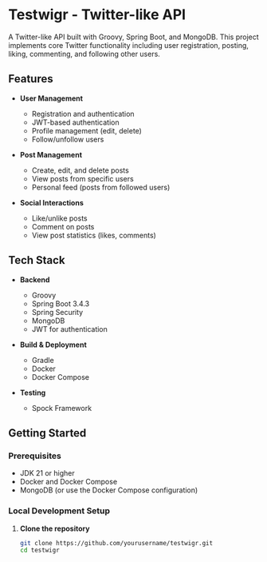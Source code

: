 # Testwigr - Twitter-like API

A Twitter-like API built with Groovy, Spring Boot, and MongoDB. This project implements core Twitter functionality including user registration, posting, liking, commenting, and following other users.

## Features

- **User Management**
  - Registration and authentication
  - JWT-based authentication
  - Profile management (edit, delete)
  - Follow/unfollow users

- **Post Management**
  - Create, edit, and delete posts
  - View posts from specific users
  - Personal feed (posts from followed users)

- **Social Interactions**
  - Like/unlike posts
  - Comment on posts
  - View post statistics (likes, comments)

## Tech Stack

- **Backend**
  - Groovy
  - Spring Boot 3.4.3
  - Spring Security
  - MongoDB
  - JWT for authentication

- **Build & Deployment**
  - Gradle
  - Docker
  - Docker Compose

- **Testing**
  - Spock Framework

## Getting Started

### Prerequisites

- JDK 21 or higher
- Docker and Docker Compose
- MongoDB (or use the Docker Compose configuration)

### Local Development Setup

1. **Clone the repository**
   ```bash
   git clone https://github.com/yourusername/testwigr.git
   cd testwigr
